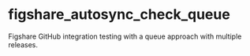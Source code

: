 # figshare_autosync_check_queue
Figshare GitHub integration testing with a queue approach with multiple releases.
